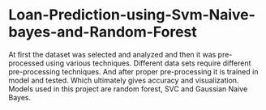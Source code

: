 # Loan-Prediction-using-Svm-Naive-bayes-and-Random-Forest

At first the dataset was selected and analyzed and then it was pre-processed using various techniques. Different data sets require different pre-processing techniques. And after proper pre-processing it is trained in model and tested. Which ultimately gives accuracy and visualization. Models used in this project are random forest, SVC and Gaussian Naive Bayes.
